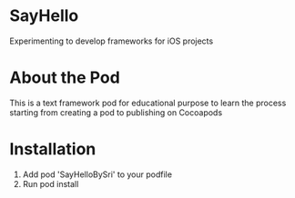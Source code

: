 # SayHello
Experimenting to develop frameworks for iOS projects

# About the Pod
This is a text framework pod for educational purpose to learn the process starting from creating a pod to publishing on Cocoapods

# Installation
1. Add pod 'SayHelloBySri' to your podfile
2. Run pod install 


